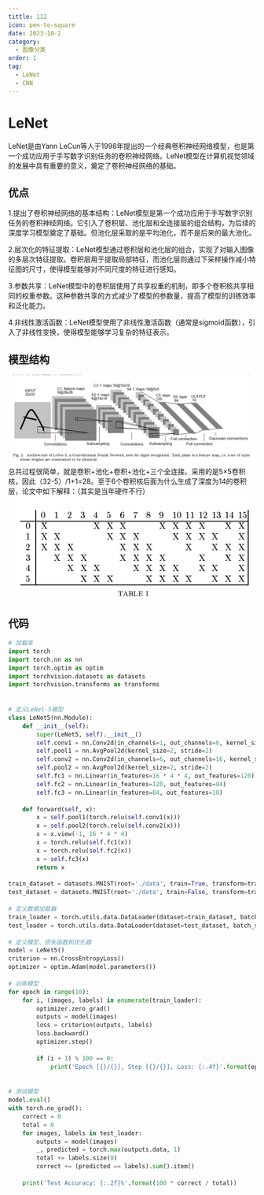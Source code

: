 ```yaml
---
tittle: 112
icon: pen-to-square
date: 2023-10-2
category:
  - 图像分类
order: 1
tag:
  - LeNet
  - CNN
---
```


# LeNet
LeNet是由Yann LeCun等人于1998年提出的一个经典卷积神经网络模型，也是第一个成功应用于手写数字识别任务的卷积神经网络。LeNet模型在计算机视觉领域的发展中具有重要的意义，奠定了卷积神经网络的基础。
## 优点
1.提出了卷积神经网络的基本结构：LeNet模型是第一个成功应用于手写数字识别任务的卷积神经网络。它引入了卷积层、池化层和全连接层的组合结构，为后续的深度学习模型奠定了基础。但池化层采取的是平均池化，而不是后来的最大池化。

2.层次化的特征提取：LeNet模型通过卷积层和池化层的组合，实现了对输入图像的多层次特征提取。卷积层用于提取局部特征，而池化层则通过下采样操作减小特征图的尺寸，使得模型能够对不同尺度的特征进行感知。

3.参数共享：LeNet模型中的卷积层使用了共享权重的机制，即多个卷积核共享相同的权重参数。这种参数共享的方式减少了模型的参数量，提高了模型的训练效率和泛化能力。

4.非线性激活函数：LeNet模型使用了非线性激活函数（通常是sigmoid函数），引入了非线性变换，使得模型能够学习复杂的特征表示。

## 模型结构
![](public/image.png)  
总共过程很简单，就是卷积+池化+卷积+池化+三个全连接。采用的是5×5卷积核，因此（32-5）/1+1=28。至于6个卷积核后面为什么生成了深度为14的卷积层，论文中如下解释：（其实是当年硬件不行）
![](public/image-1.png)
## 代码
```py
# 加载库
import torch
import torch.nn as nn
import torch.optim as optim
import torchvision.datasets as datasets
import torchvision.transforms as transforms


# 定义LeNet-5模型
class LeNet5(nn.Module):
    def __init__(self):
        super(LeNet5, self).__init__()
        self.conv1 = nn.Conv2d(in_channels=1, out_channels=6, kernel_size=5, stride=1)
        self.pool1 = nn.AvgPool2d(kernel_size=2, stride=2)
        self.conv2 = nn.Conv2d(in_channels=6, out_channels=16, kernel_size=5, stride=1)
        self.pool2 = nn.AvgPool2d(kernel_size=2, stride=2)
        self.fc1 = nn.Linear(in_features=16 * 4 * 4, out_features=120)
        self.fc2 = nn.Linear(in_features=120, out_features=84)
        self.fc3 = nn.Linear(in_features=84, out_features=10)

    def forward(self, x):
        x = self.pool1(torch.relu(self.conv1(x)))
        x = self.pool2(torch.relu(self.conv2(x)))
        x = x.view(-1, 16 * 4 * 4)
        x = torch.relu(self.fc1(x))
        x = torch.relu(self.fc2(x))
        x = self.fc3(x)
        return x

train_dataset = datasets.MNIST(root='./data', train=True, transform=transforms.ToTensor(), download=True)
test_dataset = datasets.MNIST(root='./data', train=False, transform=transforms.ToTensor())

# 定义数据加载器
train_loader = torch.utils.data.DataLoader(dataset=train_dataset, batch_size=64, shuffle=True)
test_loader = torch.utils.data.DataLoader(dataset=test_dataset, batch_size=64, shuffle=False)

# 定义模型、损失函数和优化器
model = LeNet5()
criterion = nn.CrossEntropyLoss()
optimizer = optim.Adam(model.parameters())

# 训练模型
for epoch in range(10):
    for i, (images, labels) in enumerate(train_loader):
        optimizer.zero_grad()
        outputs = model(images)
        loss = criterion(outputs, labels)
        loss.backward()
        optimizer.step()

        if (i + 1) % 100 == 0:
            print('Epoch [{}/{}], Step [{}/{}], Loss: {:.4f}'.format(epoch + 1, 10, i + 1, len(train_loader),loss.item()))


# 测试模型
model.eval()
with torch.no_grad():
    correct = 0
    total = 0
    for images, labels in test_loader:
        outputs = model(images)
        _, predicted = torch.max(outputs.data, 1)
        total += labels.size(0)
        correct += (predicted == labels).sum().item()

    print('Test Accuracy: {:.2f}%'.format(100 * correct / total))
```



